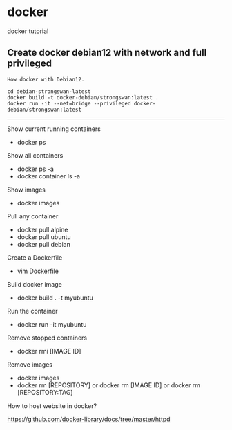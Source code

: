 # docker
docker tutorial

## Create docker debian12 with network and full privileged

```
How docker with Debian12. 

cd debian-strongswan-latest
docker build -t docker-debian/strongswan:latest . 
docker run -it --net=bridge --privileged docker-debian/strongswan:latest

```

---







Show current running containers
- docker ps

Show all containers
- docker ps -a
- docker container ls -a 

Show images
- docker images 

Pull any container
- docker pull alpine
- docker pull ubuntu
- docker pull debian

Create a Dockerfile 
- vim Dockerfile

Build docker image
- docker build . -t myubuntu

Run the container
- docker run -it myubuntu

Remove stopped containers
- docker rmi [IMAGE ID]

Remove images
- docker images
- docker rm [REPOSITORY] or docker rm [IMAGE ID] or docker rm [REPOSITORY:TAG]


How to host website in docker?

https://github.com/docker-library/docs/tree/master/httpd   



